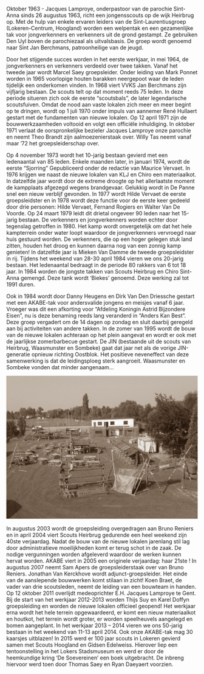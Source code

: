Oktober 1963 -  Jacques Lamproye, onderpastoor van de parochie Sint-Anna sinds 26 augustus 1963, richt een jongensscouts op de wijk Heirbrug op. Met de hulp van enkele ervaren leiders van de Sint-Laurentiusgroep (Lokeren-Centrum, Hoogland) worden een welpentak en een gezamenlijke tak voor jongverkenners en verkenners uit de grond gestampt. Ze gebruiken Den Uyl boven de parochiezaal als uitvalsbasis. De groep wordt genoemd naar Sint Jan Berchmans, patroonheilige van de jeugd.

Door het stijgende succes worden in het eerste werkjaar, in mei 1964, de jongverkenners en verkenners verdeeld over twee takken. Vanaf het tweede jaar wordt Marcel Saey groepsleider.
Onder leiding van Mark Ponnet worden in 1965 voorlopige houten barakken neergepoot waar de leden tijdelijk een onderkomen vinden. 
In 1968 viert VVKS Jan Berchmans zijn vijfjarig bestaan. De scouts telt op dat moment reeds 75 leden. In deze periode situeren zich ook de eerste “scoutsbals”, de later legendarische scoutsfuiven.
Omdat de nood aan vaste lokalen zich meer en meer begint op te dringen, wordt op 1 juli 1970 onder impuls van aannemer René Hullaert gestart met de fundamenten van nieuwe lokalen. Op 12 april 1971 zijn de bouwwerkzaamheden voltooid en volgt een officiële inhuldiging.
In oktober 1971 verlaat de oorspronkelijke bezieler Jacques Lamproye onze parochie en neemt Theo Brandt zijn aalmoezenierstaak over. Willy Tas neemt vanaf maar ’72 het groepsleiderschap over.

Op 4 november 1973 wordt het 10-jarig bestaan gevierd met een ledenaantal van 85 leden. Enkele maanden later, in januari 1974, wordt de eerste “Sjorring” Gepubliceerd onder de redactie van Maurice Vervaet.
In 1976 krijgen we naast de nieuwe lokalen van KLJ en Chiro een materiaalkot. In datzelfde jaar wordt door de extreme droogte op het allerlaatste moment de kampplaats afgezegd wegens brandgevaar. Gelukkig wordt in De Panne snel een nieuw verblijf gevonden.
In 1977 wordt Hilde Vervaet de eerste groepsleidster en in 1978 wordt deze functie voor de eerste keer gedeeld door drie personen: Hilde Vervaet, Fernand Rogiers en Walter Van De Voorde. Op 24 maart 1979 leidt dit drietal ongeveer 90 leden naar het 15-jarig bestaan.
De verkenners en jongverkenners worden echter door tegenslag getroffen in 1980. Het kamp wordt onvergetelijk om dat het hele kampterrein onder water loopt waardoor de jongverkenners vervroegd naar huis gestuurd worden. De verkenners, die op een hoger gelegen stuk land zitten, houden het droog en kunnen daarna nog van een zonnig kamp genieten! In datzelfde jaar is Mieken Van Damme de tweede groepsleidster in rij.
Tijdens het weekend van 28-30 april 1984 vieren we ons 20-jarig bestaan. Het ledenaantal bedraagt in de periode 80 rakkers van 6 tot 18 jaar.
In 1984 worden de jongste takken van Scouts Heirbrug en Chiro Sint-Anna gemengd. Deze tank wordt ‘Biekes’ genoemd. Deze werking zal tot 1991 duren.

Ook in 1984 wordt door Danny Heugens en Dirk Van Den Driessche gestart met een AKABE-tak voor andersvalide jongens en meisjes vanaf 6 jaar. Vroeger was dit een afkorting voor “Afdeling Koningin Astrid Bijzondere Eisen”, nu is deze benaming reeds lang veranderd in “Anders Kan Best”. Deze groep vergadert om de 14 dagen op zondag en sluit daarbij geregeld aan bij activiteiten van andere takken.
In de zomer van 1995 wordt de bouw van de nieuwe lokalen achteraan op het plein aangevat en wordt er ook met de jaarlijkse zomerbarbecue gestart. De JIN (bestaande uit de scouts van Heirbrug, Waasmunster en Sombeke) gaat dat jaar net als de vorige JIN-generatie opnieuw richting Oostblok. Het positieve neveneffect van deze samenwerking is dat de leidingsploeg sterk aangroeit. Waasmunster en Sombeke vonden dat minder aangenaam…

![](/assets/img/scouts_bbq.png)

In augustus 2003 wordt de groepsleiding overgedragen aan Bruno Reniers en in april 2004 viert Scouts Heirbrug gedurende een heel weekend zijn 40ste verjaardag. Nadat de bouw van de nieuwe lokalen jarenlang stil lag door administratieve moeilijkheden komt er terug schot in de zaak. De nodige vergunningen worden afgeleverd waardoor de werken kunnen hervat worden.
AKABE viert in 2005 een originele verjaardag: haar 21ste !
In augustus 2007 neemt Sam Apers de groepsleiderstaak over van Bruno Reniers. Jonathan Van Kerckhove wordt adjunct-groepsleider. Het einde van de aanslepende bouwwerken komt stilaan in zicht! Koen Braet, de vader van drie scoutsleden, neemt de leiding van een bouwteam in handen.
Op 12 oktober 2011 overlijdt medeoprichter E.H. Jacques Lamproye te Gent.
Bij de start van het werkjaar 2012-2013 worden Thijs Suy en Karel Doffyn groepsleiding en worden de nieuwe lokalen officieel geopend! Het werkjaar erna wordt het hele terrein opgewaardeerd, er komt een nieuw materiaalkot en houtkot, het terrein wordt groter, er worden speelheuvels aangelegd en bomen aangeplant.
In het werkjaar 2013 – 2014 vieren we ons 50-jarig bestaan in het weekend van 11-13 april 2014. Ook onze AKABE-tak mag 30 kaarsjes uitblazen!
In 2015 werd er 100 jaar scouts in Lokeren gevierd samen met Scouts Hoogland en Gidsen Edelweiss. Hierover liep een tentoonstelling in het Lokers Stadsmuseum en werd er door de heemkundige kring ‘De Soevereinen’ een boek uitgebracht. De inbreng hiervoor werd toen door Thomas Saey en Ryan Daeyaert voorzien.
